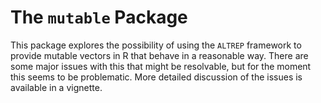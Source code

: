 # The `mutable` Package

This package explores the possibility of using the `ALTREP` framework
to provide mutable vectors in R that behave in a reasonable way.
There are some major issues with this that might be resolvable, but
for the moment this seems to be problematic. More detailed discussion
of the issues is available in a vignette.
